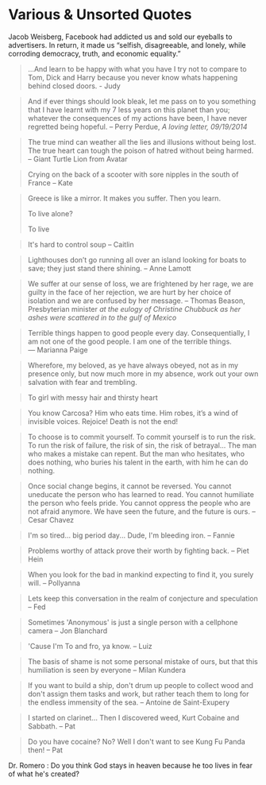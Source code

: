 # Various & Unsorted Quotes


Jacob Weisberg, Facebook had addicted us and sold our eyeballs to advertisers. In return, it made us “selfish, disagreeable, and lonely, while corroding democracy, truth, and economic equality.”

> ...And learn to be happy with what you have I try not to compare to Tom, Dick and Harry because you never know whats happening behind closed doors. - Judy

> And if ever things should look bleak, let me pass on to you something that I have learnt with my 7 less years on this planet than you; whatever the consequences of my actions have been, I have never regretted being hopeful.
> – Perry Perdue, <cite>A loving letter, 09/19/2014</cite>

> The true mind can weather all the lies and illusions without being lost.  The true heart can tough the poison of hatred without being harmed.
> – Giant Turtle Lion from Avatar

> Crying on the back of a scooter with sore nipples in the south of France
> – Kate

> Greece is like a mirror. It makes you suffer. Then you learn.
>
> To live alone?
>
> To live

> It's hard to control soup
> – Caitlin

> Lighthouses don’t go running all over an island looking for boats to save; they just stand there shining.
> – Anne Lamott

> We suffer at our sense of loss, we are frightened by her rage, we are guilty in the face of her rejection, we are hurt by her choice of isolation and we are confused by her message.
> – Thomas Beason, Presbyterian minister <cite>at the eulogy of Christine Chubbuck as her ashes were scattered in to the gulf of Mexico</cite>

> Terrible things happen to good people every day.
> Consequentially, I am not one of the good people.
> I am one of the terrible things.
> ― Marianna Paige

> Wherefore, my beloved, as ye have always obeyed, not as in my presence only, but now much more in my absence, work out your own salvation with fear and trembling.

> To girl with messy hair and thirsty heart

> You know Carcosa? Him who eats time.
> Him robes, it’s a wind of invisible voices.
> Rejoice! Death is not the end!

> To choose is to commit yourself.  To commit yourself is to run the risk.  To run the risk of failure, the risk of sin, the risk of betrayal...  The man who makes a mistake can repent.  But the man who hesitates, who does nothing, who buries his talent in the earth, with him he can do nothing.

> Once social change begins, it cannot be reversed. You cannot uneducate the person who has learned to read. You cannot humiliate the person who feels pride. You cannot oppress the people who are not afraid anymore. We have seen the future, and the future is ours.
> – Cesar Chavez

> I'm so tired... big period day...  Dude, I'm bleeding iron.
> – Fannie

> Problems worthy of attack prove their worth by fighting back.
> – Piet Hein

> When you look for the bad in mankind expecting to find it, you surely will.
> – Pollyanna

> Lets keep this conversation in the realm of conjecture and speculation
> – Fed

> Sometimes 'Anonymous' is just a single person with a cellphone camera
> – Jon Blanchard

> 'Cause I'm To and fro, ya know.
> – Luiz

> The basis of shame is not some personal mistake of ours, but that this humiliation is seen by everyone
> – Milan Kundera

> If you want to build a ship, don't drum up people to collect wood and don't assign them tasks and work, but rather teach them to long for the endless immensity of the sea.
> – Antoine de Saint-Exupery

> I started on clarinet... Then I discovered weed, Kurt Cobaine and Sabbath.
> – Pat

> Do you have cocaine?  No?  Well I don't want to see Kung Fu Panda then!
> – Pat

Dr. Romero : Do you think God stays in heaven because he too lives in fear of what he's created?

